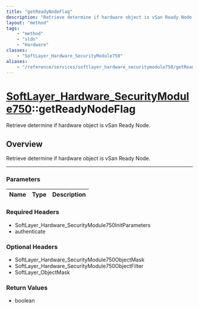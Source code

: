 ```yaml
---
title: "getReadyNodeFlag"
description: "Retrieve determine if hardware object is vSan Ready Node."
layout: "method"
tags:
    - "method"
    - "sldn"
    - "Hardware"
classes:
    - "SoftLayer_Hardware_SecurityModule750"
aliases:
    - "/reference/services/softlayer_hardware_securitymodule750/getReadyNodeFlag"
---
```

# [SoftLayer_Hardware_SecurityModule750](/reference/services/SoftLayer_Hardware_SecurityModule750)::getReadyNodeFlag


Retrieve determine if hardware object is vSan Ready Node.


## Overview 
Retrieve determine if hardware object is vSan Ready Node.

-----

### Parameters 
|Name | Type | Description |
| --- | --- | --- |


### Required Headers
* SoftLayer_Hardware_SecurityModule750InitParameters
* authenticate


### Optional Headers
* SoftLayer_Hardware_SecurityModule750ObjectMask
* SoftLayer_Hardware_SecurityModule750ObjectFilter
* SoftLayer_ObjectMask

### Return Values
* boolean




